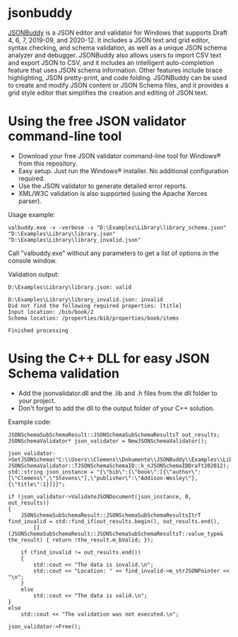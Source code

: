 # jsonbuddy
[JSONBuddy](https://www.json-buddy.com) is a JSON editor and validator for Windows that supports Draft 4, 6, 7, 2019-09, and 2020-12. It includes a JSON text and grid editor, syntax checking, and schema validation, as well as a unique JSON schema analyzer and debugger.
JSONBuddy also allows users to import CSV text and export JSON to CSV, and it includes an intelligent auto-completion feature that uses JSON schema information. Other features include brace highlighting, JSON pretty-print, and code folding.
JSONBuddy can be used to create and modify JSON content or JSON Schema files, and it provides a grid style editor that simplifies the creation and editing of JSON text.

# Using the free JSON validator command-line tool
- Download your free JSON validator command-line tool for Windows® from this repository.
- Easy setup. Just run the Windows® installer. No additional configuration required.
- Use the JSON validator to generate detailed error reports.
- XML/W3C validation is also supported (using the Apache Xerces parser).

Usage example:

`valbuddy.exe -v -verbose -s "D:\Examples\Library\library_schema.json" "D:\Examples\Library\library.json" "D:\Examples\Library\library_invalid.json"`

Call "valbuddy.exe" without any parameters to get a list of options in the console window.

Validation output:
```
D:\Examples\Library\library.json: valid

D:\Examples\Library\library_invalid.json: invalid
Did not find the following required properties: [title]
Input location: /bib/book/2
Schema location: /properties/bib/properties/book/items

Finished processing
```

# Using the C++ DLL for easy JSON Schema validation
- Add the jsonvalidator.dll and the .lib and .h files from the dll folder to your project.
- Don't forget to add the dll to the output folder of your C++ solution.

Example code:
```
JSONSchemaSubSchemaResult::JSONSchemaSubSchemaResultsT out_results;
JSONSchemaValidator* json_validator = NewJSONSchemaValidator();

json_validator->SetJSONSchema("C:\\Users\\Clemens\\Dokumente\\JSONBuddy\\Examples\\Library\\library_schema.json", JSONSchemaValidator::TJSONSchemaSchemaID::k_nJSONSchemaIDDraft202012);
std::string json_instance = "{\"bib\":{\"book\":[{\"author\":[\"Clemens\",\"Stevens\"],\"publisher\":\"Addison-Wesley\"},{\"title\":1}]}}";

if (json_validator->ValidateJSONDocument(json_instance, 0, out_results))
{
    JSONSchemaSubSchemaResult::JSONSchemaSubSchemaResultsItrT find_invalid = std::find_if(out_results.begin(), out_results.end(),
        [](JSONSchemaSubSchemaResult::JSONSchemaSubSchemaResultsT::value_type& the_result) { return !the_result.m_bValid; });

    if (find_invalid != out_results.end())
    {
        std::cout << "The data is invalid.\n";
        std::cout << "Location: " << find_invalid->m_strJSONPointer << "\n";
    }
    else
        std::cout << "The data is valid.\n";
}
else
    std::cout << "The validation was not executed.\n";

json_validator->Free();
```
